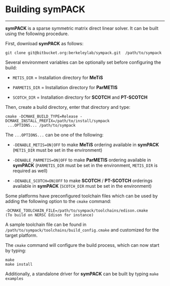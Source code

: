 # Building symPACK
--------------------------


**symPACK** is a sparse symmetric matrix direct linear solver. It can be built using the following procedure.

First, download **symPACK** as follows:


```
git clone git@bitbucket.org:berkeleylab/sympack.git  /path/to/sympack
```

Several environment variables can be optionally set before configuring the build:

- `METIS_DIR` = Installation directory for **MeTiS**

- `PARMETIS_DIR` = Installation directory for **ParMETIS**

- `SCOTCH_DIR` = Installation directory for **SCOTCH** and **PT-SCOTCH**

Then, create a build directory, enter that directory and type:

```
cmake -DCMAKE_BUILD_TYPE=Release -DCMAKE_INSTALL_PREFIX=/path/to/install/sympack
 ...OPTIONS... /path/to/sympack
```

The `...OPTIONS...` can be one of the following:

* `-DENABLE_METIS=ON|OFF`   to make **MeTiS** ordering available in **symPACK** (`METIS_DIR` must be set in the environment)

* `-DENABLE_PARMETIS=ON|OFF`   to make **ParMETIS** ordering available in **symPACK** (`PARMETIS_DIR` must be set in the environment, `METIS_DIR` is required as well)

* `-DENABLE_SCOTCH=ON|OFF`   to make **SCOTCH** / **PT-SCOTCH** orderings available in **symPACK** (`SCOTCH_DIR` must be set in the environment)



Some platforms have preconfigured toolchain files which can be used by adding the following option to the `cmake` command:
```
-DCMAKE_TOOLCHAIN_FILE=/path/to/sympack/toolchains/edison.cmake     
(To build on NERSC Edison for instance)

```

A sample toolchain file can be found in `/path/to/sympack/toolchains/build_config.cmake` and customized for the target platform.


The `cmake` command will configure the build process, which can now start by typing:
```
make
make install
```

Additionally, a standalone driver for **symPACK** can be built by typing `make examples`
